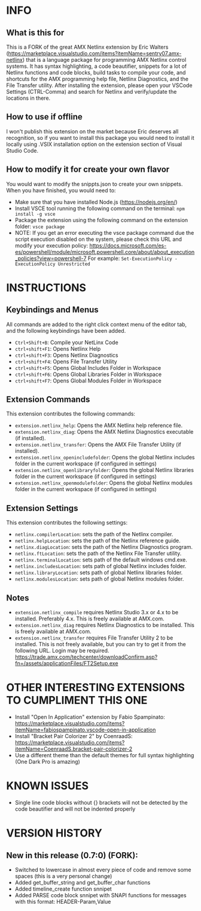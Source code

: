 # INFO

## What is this for

This is a FORK of the great AMX Netlinx extension by Eric Walters (https://marketplace.visualstudio.com/items?itemName=sentry07.amx-netlinx) that is a language package for programming AMX Netlinx control systems. It has syntax highlighting, a code beautifier, snippets for a lot of Netlinx
functions and code blocks, build tasks to compile your code, and shortcuts for the AMX programming help file, Netlinx Diagnostics, and the File Transfer utility. After installing the extension, please open your VSCode Settings (CTRL-Comma) and search for Netlinx and verify/update the locations in there.

## How to use if offline
I won't publish this extension on the market because Eric deserves all recognition, so if you want to install this package you would need to install it locally using .VSIX installation option on the extension section of Visual Studio Code. 

## How to modify it for create your own flavor
You would want to modify the snippts.json to create your own snippets. When you have finished, you would need to:
- Make sure that you have installed Node.js (https://nodejs.org/en/)
- Install VSCE tool running the following command on the terminal:
```npm install -g vsce```
- Package the extension using the following command on the extension folder:
```vsce package```
- NOTE: If you get an error executing the vsce package command due the script execution disabled on the system, please check this URL and modify your execution policy: https://docs.microsoft.com/es-es/powershell/module/microsoft.powershell.core/about/about_execution_policies?view=powershell-7
For example:
```Set-ExecutionPolicy -ExecutionPolicy Unrestricted```

# INSTRUCTIONS

## Keybindings and Menus

All commands are added to the right click context menu of the editor tab, and the following keybindings have been added.

* `Ctrl+Shift+B`: Compile your NetLinx Code
* `ctrl+shift+F1`: Opens Netlinx Help
* `ctrl+shift+F3`: Opens Netlinx Diagnostics
* `ctrl+shift+F4`: Opens File Transfer Utility
* `ctrl+shift+F5`: Opens Global Includes Folder in Workspace
* `ctrl+shift+F6`: Opens Global Libraries Folder in Workspace
* `ctrl+shift+F7`: Opens Global Modules Folder in Workspace

## Extension Commands

This extension contributes the following commands:

* `extension.netlinx_help`: Opens the AMX Netlinx help reference file.
* `extension.netlinx_diag`: Opens the AMX Netlinx Diagnostics executable (if installed).
* `extension.netlinx_transfer`: Opens the AMX File Transfer Utility (if installed).
* `extension.netlinx_openincludefolder`: Opens the global Netlinx includes folder in the current workspace (if configured in settings)
* `extension.netlinx_openlibraryfolder`: Opens the global Netlinx libraries folder in the current workspace (if configured in settings)
* `extension.netlinx_openmodulefolder`: Opens the global Netlinx modules folder in the current workspace (if configured in settings)

## Extension Settings

This extension contributes the following settings:

* `netlinx.compilerLocation`: sets the path of the Netlinx compiler. 
* `netlinx.helpLocation`: sets the path of the Netlinx reference guide.
* `netlinx.diagLocation`: sets the path of the Netlinx Diagnostics program.
* `netlinx.ftLocation`: sets the path of the Netlinx File Transfer utility.
* `netlinx.terminalLocation`: sets path of the default windows cmd.exe.
* `netlinx.includesLocation`: sets path of global Netlinx includes folder.
* `netlinx.libraryLocation`: sets path of global Netlinx libraries folder.
* `netlinx.modulesLocation`: sets path of global Netlinx modules folder.

## Notes

* `extension.netlinx_compile` requires Netlinx Studio 3.x or 4.x to be installed. Preferably 4.x. This is freely available at AMX.com.
* `extension.netlinx_diag` requires Netlinx Diagnostics to be installed. This is freely available at AMX.com.
* `extension.netlinx_transfer` requires File Transfer Utility 2 to be installed. This is not freely available, but you can try to get it from the following URL. Login may be required.
    https://trade.amx.com/techcenter/downloadConfirm.asp?fn=/assets/applicationFiles/FT2Setup.exe

# OTHER INTERESTING EXTENSIONS TO CUMPLIMENT THIS ONE

* Install "Open In Application" extension by Fabio Spampinato: https://marketplace.visualstudio.com/items?itemName=fabiospampinato.vscode-open-in-application
* Install "Bracket Pair Colorizer 2" by CoenraadS: https://marketplace.visualstudio.com/items?itemName=CoenraadS.bracket-pair-colorizer-2
* Use a different theme than the default themes for full syntax highlighting (One Dark Pro is amazing)

# KNOWN ISSUES

* Single line code blocks without {} brackets will not be detected by the code beautifier and will not be indented properly

# VERSION HISTORY

## New in this release (0.7:0) (FORK):
+ Switched to lowercase in almost every piece of code and remove some spaces (this is a very personal change)
+ Added get_buffer_string and get_buffer_char functions
+ Added timeline_create function snnipet
+ Added PARSE code block snnipet with SNAPI functions for messages with this format: HEADER-Param,Value
